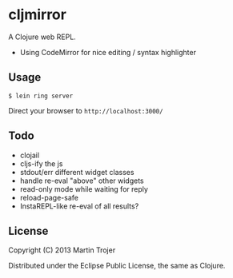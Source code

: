 # cljmirror

A Clojure web REPL.

- Using CodeMirror for nice editing / syntax highlighter

## Usage

`$ lein ring server`

Direct your browser to `http://localhost:3000/`

## Todo

* clojail
* cljs-ify the js
* stdout/err different widget classes
* handle re-eval "above" other widgets
* read-only mode while waiting for reply
* reload-page-safe
* InstaREPL-like re-eval of all results?

## License

Copyright (C) 2013 Martin Trojer

Distributed under the Eclipse Public License, the same as Clojure.
